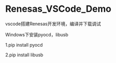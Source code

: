 # Renesas_VSCode_Demo
vscode搭建Renesas开发环境，编译并下载调试

Windows下安装pyocd，libusb

1.pip install pyocd

2.pip install libusb
